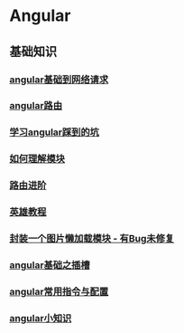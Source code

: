 # Angular
## 基础知识
### [angular基础到网络请求](angular之路)
### [angular路由](angular路由)
### [学习angular踩到的坑](学习angular踩到的坑)
### [如何理解模块](如何理解模块)
### [路由进阶](路由进阶)
### [英雄教程](英雄教程)
### [封装一个图片懒加载模块 - 有Bug未修复](封装一个图片懒加载指令)
### [angular基础之插槽](angular基础-2)
### [angular常用指令与配置](angular常用指令与配置)
### [angular小知识](angular小知识)